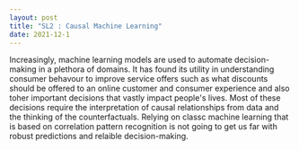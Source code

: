 ```yaml
---
layout: post
title: "SL2 : Causal Machine Learning"
date: 2021-12-1
---
```


Increasingly, machine learning models are used to automate decision-making in a plethora of domains. It has found its utility in understanding consumer behavour to improve service offers such as what discounts should be offered to an online customer and consumer experience and also toher important decisions that vastly impact people's lives. Most of these decisions require the interpretation of causal relationships from data and the thinking of the counterfactuals. Relying on classc machine learning that is based on correlation pattern recognition is not going to get us far with robust predictions and relaible decision-making.

